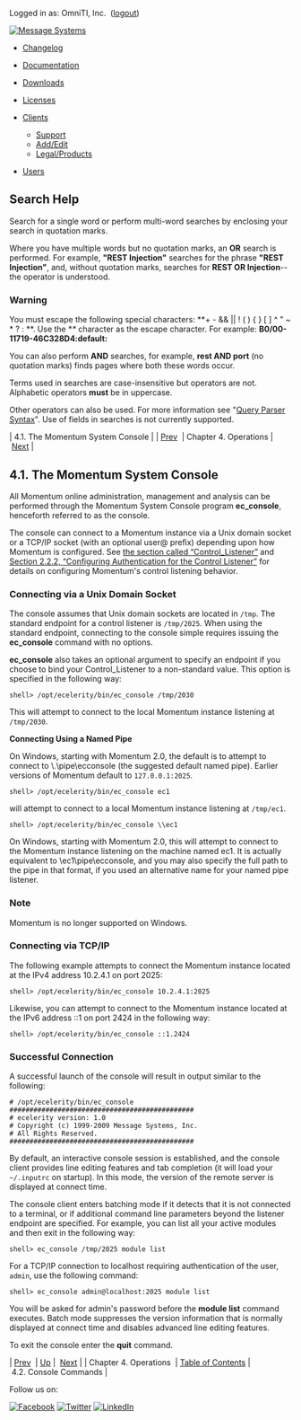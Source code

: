 Logged in as: OmniTI, Inc.  ([logout](https://support.messagesystems.com/logout.php))

[![Message Systems](https://support.messagesystems.com/images/ms-white205.png)](https://support.messagesystems.com/start.php) 

*   [Changelog](https://support.messagesystems.com/start.php?show=changelog)
*   [Documentation](https://support.messagesystems.com/docs/)
*   [Downloads](https://support.messagesystems.com/start.php)

*   [Licenses](https://support.messagesystems.com/license_summary.php)
*   <a href="">Clients</a>
    *   [Support](https://support.messagesystems.com/cs.php)
    *   [Add/Edit](https://support.messagesystems.com/edit_client.php)
    *   [Legal/Products](https://support.messagesystems.com/edit_products.php)
*   [Users](https://support.messagesystems.com/edit_customer.php)

## Search Help

Search for a single word or perform multi-word searches by enclosing your search in quotation marks.

Where you have multiple words but no quotation marks, an **OR** search is performed. For example, **"REST Injection"** searches for the phrase **"REST Injection"**, and, without quotation marks, searches for **REST OR Injection**--the operator is understood.

### Warning

You must escape the following special characters: **+ - && || ! ( ) { } [ ] ^ " ~ * ? : \**. Use the **\** character as the escape character. For example: **B0/00-11719-46C328D4\:default\:**

You can also perform **AND** searches, for example, **rest AND port** (no quotation marks) finds pages where both these words occur.

Terms used in searches are case-insensitive but operators are not. Alphabetic operators **must** be in uppercase.

Other operators can also be used. For more information see "[Query Parser Syntax](https://lucene.apache.org/core/old_versioned_docs/versions/3_0_0/queryparsersyntax.html)". Use of fields in searches is not currently supported.

| 4.1. The Momentum System Console |
| [Prev](operations.php)  | Chapter 4. Operations |  [Next](operations.console-commands.php) |

## 4.1. The Momentum System Console

All Momentum online administration, management and analysis can be performed through the Momentum System Console program **ec_console**, henceforth referred to as the console.

The console can connect to a Momentum instance via a Unix domain socket or a TCP/IP socket (with an optional user@ prefix) depending upon how Momentum is configured. See [the section called “Control_Listener”](ecelerity.conf.php#ecelerity.conf.control_listener "Control_Listener") and [Section 2.2.2, “Configuring Authentication for the Control Listener”](conf.aaa.php#conf.control_authen "2.2.2. Configuring Authentication for the Control Listener") for details on configuring Momentum's control listening behavior.

### Connecting via a Unix Domain Socket

The console assumes that Unix domain sockets are located in `/tmp`. The standard endpoint for a control listener is `/tmp/2025`. When using the standard endpoint, connecting to the console simple requires issuing the **ec_console** command with no options.

**ec_console** also takes an optional argument to specify an endpoint if you choose to bind your Control_Listener to a non-standard value. This option is specified in the following way:

`shell> /opt/ecelerity/bin/ec_console /tmp/2030`

This will attempt to connect to the local Momentum instance listening at `/tmp/2030`.

**Connecting Using a Named Pipe**

On Windows, starting with Momentum 2.0, the default is to attempt to connect to \\.\pipe\ecconsole (the suggested default named pipe). Earlier versions of Momentum default to `127.0.0.1:2025`.

`shell> /opt/ecelerity/bin/ec_console ec1`

will attempt to connect to a local Momentum instance listening at `/tmp/ec1`.

`shell> /opt/ecelerity/bin/ec_console \\ec1`

On Windows, starting with Momentum 2.0, this will attempt to connect to the Momentum instance listening on the machine named ec1\. It is actually equivalent to \\ec1\pipe\ecconsole, and you may also specify the full path to the pipe in that format, if you used an alternative name for your named pipe listener.

### Note

Momentum is no longer supported on Windows.

### Connecting via TCP/IP

The following example attempts to connect the Momentum instance located at the IPv4 address 10.2.4.1 on port 2025:

`shell> /opt/ecelerity/bin/ec_console 10.2.4.1:2025`

Likewise, you can attempt to connect to the Momentum instance located at the IPv6 address ::1 on port 2424 in the following way:

`shell> /opt/ecelerity/bin/ec_console ::1.2424`
### Successful Connection

A successful launch of the console will result in output similar to the following:

```
# /opt/ecelerity/bin/ec_console
##############################################
# ecelerity version: 1.0
# Copyright (c) 1999-2009 Message Systems, Inc.
# All Rights Reserved.
##############################################
```

By default, an interactive console session is established, and the console client provides line editing features and tab completion (it will load your `~/.inputrc` on startup). In this mode, the version of the remote server is displayed at connect time.

The console client enters batching mode if it detects that it is not connected to a terminal, or if additional command line parameters beyond the listener endpoint are specified. For example, you can list all your active modules and then exit in the following way:

`shell> ec_console /tmp/2025 module list`

For a TCP/IP connection to localhost requiring authentication of the user, `admin`, use the following command:

`shell> ec_console admin@localhost:2025 module list`

You will be asked for admin's password before the **module list**      command executes. Batch mode suppresses the version information that is normally displayed at connect time and disables advanced line editing features.

To exit the console enter the **quit** command.

| [Prev](operations.php)  | [Up](operations.php) |  [Next](operations.console-commands.php) |
| Chapter 4. Operations  | [Table of Contents](index.php) |  4.2. Console Commands |

Follow us on:

[![Facebook](https://support.messagesystems.com/images/icon-facebook.png)](http://www.facebook.com/messagesystems) [![Twitter](https://support.messagesystems.com/images/icon-twitter.png)](http://twitter.com/#!/MessageSystems) [![LinkedIn](https://support.messagesystems.com/images/icon-linkedin.png)](http://www.linkedin.com/company/message-systems)